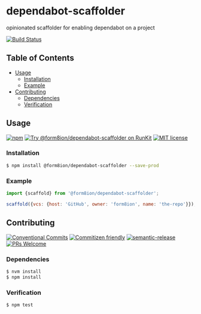 # dependabot-scaffolder

opinionated scaffolder for enabling dependabot on a project

<!-- status badges -->

[![Build Status][ci-badge]][ci-link]

## Table of Contents

* [Usage](#usage)
  * [Installation](#installation)
  * [Example](#example)
* [Contributing](#contributing)
  * [Dependencies](#dependencies)
  * [Verification](#verification)

## Usage

<!-- consumer badges -->

[![npm][npm-badge]][npm-link]
[![Try @form8ion/dependabot-scaffolder on RunKit][runkit-badge]][runkit-link]
[![MIT license][license-badge]][license-link]

### Installation

```sh
$ npm install @form8ion/dependabot-scaffolder --save-prod
```

### Example

```javascript
import {scaffold} from '@form8ion/dependabot-scaffolder';

scaffold({vcs: {host: 'GitHub', owner: 'form8ion', name: 'the-repo'}});
```

## Contributing

<!-- contribution badges -->

[![Conventional Commits][commit-convention-badge]][commit-convention-link]
[![Commitizen friendly][commitizen-badge]][commitizen-link]
[![semantic-release][semantic-release-badge]][semantic-release-link]
[![PRs Welcome][PRs-badge]][PRs-link]

### Dependencies

```sh
$ nvm install
$ npm install
```

### Verification

```sh
$ npm test
```

[npm-link]: https://www.npmjs.com/package/@form8ion/dependabot-scaffolder

[npm-badge]: https://img.shields.io/npm/v/@form8ion/dependabot-scaffolder.svg

[runkit-link]: https://npm.runkit.com/@form8ion/dependabot-scaffolder

[runkit-badge]: https://badge.runkitcdn.com/@form8ion/dependabot-scaffolder.svg

[license-link]: LICENSE

[license-badge]: https://img.shields.io/github/license/form8ion/dependabot-scaffolder.svg

[ci-link]: https://travis-ci.com/form8ion/dependabot-scaffolder

[ci-badge]: https://img.shields.io/travis/com/form8ion/dependabot-scaffolder/master.svg

[commit-convention-link]: https://conventionalcommits.org

[commit-convention-badge]: https://img.shields.io/badge/Conventional%20Commits-1.0.0-yellow.svg

[commitizen-link]: http://commitizen.github.io/cz-cli/

[commitizen-badge]: https://img.shields.io/badge/commitizen-friendly-brightgreen.svg

[semantic-release-link]: https://github.com/semantic-release/semantic-release

[semantic-release-badge]: https://img.shields.io/badge/%20%20%F0%9F%93%A6%F0%9F%9A%80-semantic--release-e10079.svg

[PRs-link]: http://makeapullrequest.com

[PRs-badge]: https://img.shields.io/badge/PRs-welcome-brightgreen.svg
